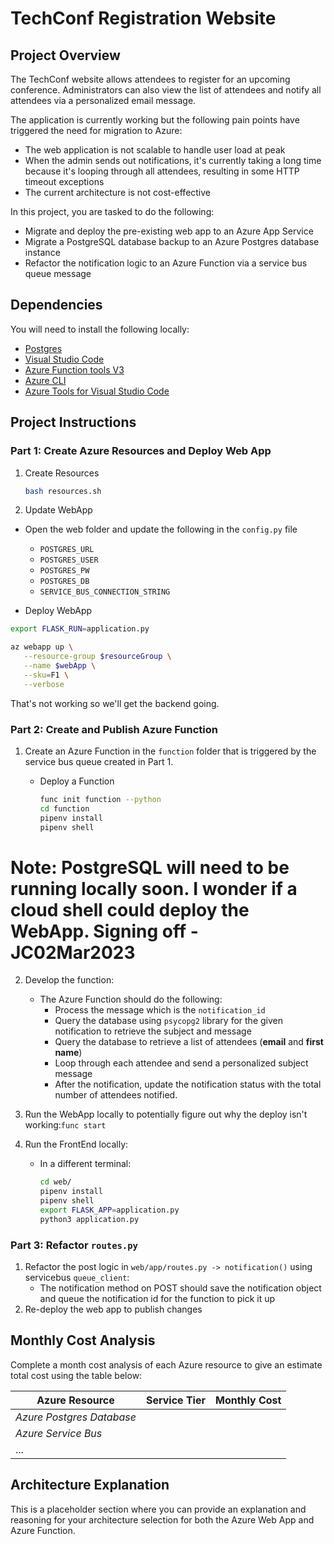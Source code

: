 # TechConf Registration Website

## Project Overview

The TechConf website allows attendees to register for an upcoming conference. Administrators can also view the list of attendees and notify all attendees via a personalized email message.

The application is currently working but the following pain points have triggered the need for migration to Azure:

- The web application is not scalable to handle user load at peak
- When the admin sends out notifications, it's currently taking a long time because it's looping through all attendees, resulting in some HTTP timeout exceptions
- The current architecture is not cost-effective

In this project, you are tasked to do the following:

- Migrate and deploy the pre-existing web app to an Azure App Service
- Migrate a PostgreSQL database backup to an Azure Postgres database instance
- Refactor the notification logic to an Azure Function via a service bus queue message

## Dependencies

You will need to install the following locally:

- [Postgres](https://www.postgresql.org/download/)
- [Visual Studio Code](https://code.visualstudio.com/download)
- [Azure Function tools V3](https://docs.microsoft.com/en-us/azure/azure-functions/functions-run-local?tabs=windows%2Ccsharp%2Cbash#install-the-azure-functions-core-tools)
- [Azure CLI](https://docs.microsoft.com/en-us/cli/azure/install-azure-cli?view=azure-cli-latest)
- [Azure Tools for Visual Studio Code](https://marketplace.visualstudio.com/items?itemName=ms-vscode.vscode-node-azure-pack)

## Project Instructions

### Part 1: Create Azure Resources and Deploy Web App

1. Create Resources

   ```bash
   bash resources.sh
   ```

2. Update WebApp

- Open the web folder and update the following in the `config.py` file
  - `POSTGRES_URL`
  - `POSTGRES_USER`
  - `POSTGRES_PW`
  - `POSTGRES_DB`
  - `SERVICE_BUS_CONNECTION_STRING`

- Deploy WebApp

```bash
export FLASK_RUN=application.py

az webapp up \
   --resource-group $resourceGroup \
   --name $webApp \
   --sku=F1 \
   --verbose

```

That's not working so we'll get the backend going.

### Part 2: Create and Publish Azure Function

1. Create an Azure Function in the `function` folder that is triggered by the service bus queue created in Part 1.

   - Deploy a Function

      ```bash
      func init function --python
      cd function
      pipenv install
      pipenv shell
      ```

# Note: PostgreSQL will need to be running locally soon. I wonder if a cloud shell could deploy the WebApp. Signing off - JC02Mar2023

2. Develop the function:

   - The Azure Function should do the following:
      - Process the message which is the `notification_id`
      - Query the database using `psycopg2` library for the given notification to retrieve the subject and message
      - Query the database to retrieve a list of attendees (**email** and **first name**)
      - Loop through each attendee and send a personalized subject message
      - After the notification, update the notification status with the total number of attendees notified.

3. Run the WebApp locally to potentially figure out why the deploy isn't working:`func start`

4. Run the FrontEnd locally:

   - In a different terminal:
      ```bash
      cd web/
      pipenv install
      pipenv shell
      export FLASK_APP=application.py
      python3 application.py
      ```

### Part 3: Refactor `routes.py`

1. Refactor the post logic in `web/app/routes.py -> notification()` using servicebus `queue_client`:
   - The notification method on POST should save the notification object and queue the notification id for the function to pick it up
2. Re-deploy the web app to publish changes

## Monthly Cost Analysis

Complete a month cost analysis of each Azure resource to give an estimate total cost using the table below:

| Azure Resource | Service Tier | Monthly Cost |
| ------------ | ------------ | ------------ |
| *Azure Postgres Database* |     |              |
| *Azure Service Bus*   |         |              |
| ...                   |         |              |

## Architecture Explanation

This is a placeholder section where you can provide an explanation and reasoning for your architecture selection for both the Azure Web App and Azure Function.
